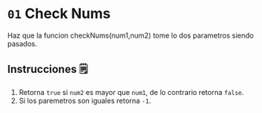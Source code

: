# `01` Check Nums

Haz que la funcion checkNums(num1,num2) tome lo dos parametros siendo pasados.

## Instrucciones 🗒
1. Retorna `true` si `num2` es mayor que `num1`, de lo contrario retorna `false`. 
2. Si los paremetros son iguales retorna `-1`.